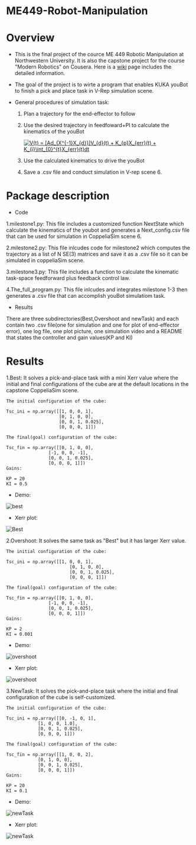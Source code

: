 # ME449-Robot-Manipulation

# Overview

* This is the final project of the cource ME 449 Robotic Manipulation at Northwestern University. It is also the capstone project for the course "Modern Robotics" on Cousera. Here is a [wiki](http://hades.mech.northwestern.edu/index.php/ME_449_Robotic_Manipulation) page includes the detailed information.

* The goal of the project is to wirte a program that enables KUKA youBot to finish a pick and place task in V-Rep simulation scene.

* General procedures of simulation task:
	
	1. Plan a trajectory for the end-effector to follow  
	
	2. Use the desired trajectory in feedfoward+PI to calculate the kinematics of the youBot
	
		<a href="https://www.codecogs.com/eqnedit.php?latex=V(t)&space;=&space;[Ad_{X^{-1}X_{d}}]V_{d}(t)&space;&plus;&space;K_{p}X_{err}(t)&space;&plus;&space;K_{i}\int_{0}^{t}X_{err}(t)dt" target="_blank"><img src="https://latex.codecogs.com/gif.latex?V(t)&space;=&space;[Ad_{X^{-1}X_{d}}]V_{d}(t)&space;&plus;&space;K_{p}X_{err}(t)&space;&plus;&space;K_{i}\int_{0}^{t}X_{err}(t)dt" title="V(t) = [Ad_{X^{-1}X_{d}}]V_{d}(t) + K_{p}X_{err}(t) + K_{i}\int_{0}^{t}X_{err}(t)dt" /></a>
	
	3. Use the calculated kinematics to drive the youBot
	
	4. Save a .csv file and conduct simulation in V-rep scene 6.

# Package description

* Code

1.milestone1.py: This file includes a customized function NextState which calculate the kinematics of the youbot and generates a Next_config.csv file that can be used for simulation in CoppeliaSim scene 6.

2.milestone2.py: This file inlcudes code for milestone2 which computes the trajectory as a list of N SE(3) matrices and save it as a .csv file so it can be simulated in coppeliaSim scene.

3.milestone3.py: This file includes a function to calculate the kinematic task-space feedforward plus feedback control law.

4.The_full_program.py: This file inlcudes and integrates milestone 1-3 then generates a .csv file that can accomplish youBot simulatiom task.

* Results

There are three subdirectories(Best,Overshoot and newTask) and each contain two .csv file(one for simulation and one for plot of end-effector error), one log file, one plot picture, one simulation video and a README that states the controller and gain values(KP and KI)

# Results

1.Best: It solves a pick-and-place task with a mini Xerr value where the initial and final configurations of the cube are at the default locations in the capstone CoppeliaSim scene.
	
	The initial configuration of the cube:
	
	Tsc_ini = np.array([[1, 0, 0, 1],
                       	[0, 1, 0, 0],
                        [0, 0, 1, 0.025],
                        [0, 0, 0, 1]])
                       
	The final(goal) configuration of the cube:
	
	Tsc_fin = np.array([[0, 1, 0, 0],
		       	    [-1, 0, 0, -1],
		            [0, 0, 1, 0.025],
		            [0, 0, 0, 1]])
	Gains:
	
	KP = 20
	KI = 0.5
	
* Demo:

![best](https://user-images.githubusercontent.com/70287453/100411600-dcc27c80-3037-11eb-9b2b-3de78e7b406f.gif)
	
* Xerr plot:

![Best](https://user-images.githubusercontent.com/70287453/100800894-d6901f80-33ec-11eb-985d-63261fdd943c.png)

2.Overshoot: It solves the same task as "Best" but it has larger Xerr value.
	
	The initial configuration of the cube:
	
	Tsc_ini = np.array([[1, 0, 0, 1],
                            [0, 1, 0, 0],
                            [0, 0, 1, 0.025],
                            [0, 0, 0, 1]])
                       
	The final(goal) configuration of the cube:
	
	Tsc_fin = np.array([[0, 1, 0, 0],
		            [-1, 0, 0, -1],
		            [0, 0, 1, 0.025],
		            [0, 0, 0, 1]])
	Gains:
	
	KP = 2
	KI = 0.001
* Demo:

![overshoot](https://user-images.githubusercontent.com/70287453/100411731-35921500-3038-11eb-8d46-5e6ad207eea3.gif)

* Xerr plot:

![overshoot](https://user-images.githubusercontent.com/70287453/100800924-e0198780-33ec-11eb-9c03-43a4eb9e2a90.png)

3.NewTask: It solves the pick-and-place task where the initial and final configuration of the cube is self-customized.
	
	The initial configuration of the cube:
	
	Tsc_ini = np.array([[0, -1, 0, 1],
			    [1, 0, 0, 1.0],
			    [0, 0, 1, 0.025],
			    [0, 0, 0, 1]])
	
	The final(goal) configuration of the cube:
	
	Tsc_fin = np.array([[1, 0, 0, 2],
			    [0, 1, 0, 0],
			    [0, 0, 1, 0.025],
			    [0, 0, 0, 1]])
	Gains:
	
	KP = 20
	KI = 0.1

* Demo:

![newTask](https://user-images.githubusercontent.com/70287453/100411792-58242e00-3038-11eb-8eaa-48703d2cd7ae.gif)

* Xerr plot:

![newTask](https://user-images.githubusercontent.com/70287453/100800916-dc860080-33ec-11eb-879c-ea6c93688a7f.png)

